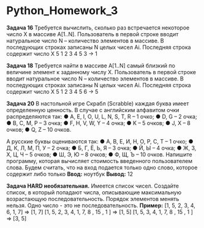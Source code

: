 # Python_Homework_3

**Задача 16**
Требуется вычислить, сколько раз встречается некоторое
число X в массиве A[1..N]. Пользователь в первой строке вводит
натуральное число N – количество элементов в массиве. В последующих
строках записаны N целых чисел Ai. Последняя строка содержит число X
5
1 2 3 4 5
3
-> 1


**Задача 18**
Требуется найти в массиве A[1..N] самый близкий по
величине элемент к заданному числу X. Пользователь в первой строке
вводит натуральное число N – количество элементов в массиве. В
последующих строках записаны N целых чисел Ai. Последняя строка
содержит число X
5
1 2 3 4 5
6
-> 5


**Задача 20**
В настольной игре Скрабл (Scrabble) каждая буква имеет определенную
ценность. В случае с английским алфавитом очки распределяются так:
● A, E, I, O, U, L, N, S, T, R – 1 очко;
● D, G – 2 очка;
● B, C, M, P – 3 очка;
● F, H, V, W, Y – 4 очка;
● K – 5 очков;
● J, X – 8 очков;
● Q, Z – 10 очков.

А русские буквы оцениваются так:
● А, В, Е, И, Н, О, Р, С, Т – 1 очко;
● Д, К, Л, М, П, У – 2 очка;
● Б, Г, Ё, Ь, Я – 3 очка;
● Й, Ы – 4 очка;
● Ж, З, Х, Ц, Ч – 5 очков;
● Ш, Э, Ю – 8 очков;
● Ф, Щ, Ъ – 10 очков.
Напишите программу, которая вычисляет стоимость введенного пользователем слова.
Будем считать, что на вход подается только одно слово, которое содержит либо только
**Ввод:**
ноутбук
**Вывод:**
12


**Задача HARD необязательная.**
Имеется список чисел. Создайте список, в который попадают числа, описывающие максимальную возрастающую последовательность. Порядок элементов менять нельзя.
Одно число - это не последовательность.
**Пример:**
[1, 5, 2, 3, 4, 6, 1, 7] => [1, 7]
[1, 5, 2, 3, 4, 1, 7, 8 , 15 , 1 ] => [1, 5]
[1, 5, 3, 4, 1, 7, 8 , 15 , 1 ] => [3, 5]

